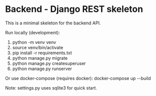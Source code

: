 # Backend - Django REST skeleton

This is a minimal skeleton for the backend API.

Run locally (development):
1. python -m venv venv
2. source venv/bin/activate
3. pip install -r requirements.txt
4. python manage.py migrate
5. python manage.py createsuperuser
6. python manage.py runserver

Or use docker-compose (requires docker):
    docker-compose up --build

Note: settings.py uses sqlite3 for quick start.
